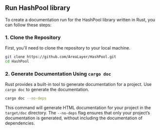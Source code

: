 ## Run HashPool library

To create a documentation run for the HashPool library written in Rust, you can follow these steps:

### 1. **Clone the Repository**
   First, you'll need to clone the repository to your local machine.

   ```bash
   git clone https://github.com/AreaLayer/HashPool.git
   cd HashPool
   ```

### 2. **Generate Documentation Using `cargo doc`**
   Rust provides a built-in tool to generate documentation for a project. Use `cargo doc` to generate the documentation.

   ```bash
   cargo doc --no-deps
   ```

   This command will generate HTML documentation for your project in the `target/doc` directory. The `--no-deps` flag ensures that only your project’s documentation is generated, without including the documentation of dependencies.

